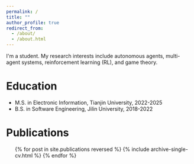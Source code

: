 ```yaml
---
permalink: /
title: ""
author_profile: true
redirect_from: 
  - /about/
  - /about.html
---
```


I'm a student. My research interests include autonomous agents, multi-agent systems, reinforcement learning (RL), and game theory. 

Education
======
<!-- * Ph.D in Version Control Theory, GitHub University, 2018 (expected) -->
* M.S. in Electronic Information, Tianjin University, 2022-2025
* B.S. in Software Engineering, Jilin University, 2018-2022

<!-- Work experience
======
* Spring 2024: Academic Pages Collaborator
  * Github University
  * Duties includes: Updates and improvements to template
  * Supervisor: The Users

* Fall 2015: Research Assistant
  * Github University
  * Duties included: Merging pull requests
  * Supervisor: Professor Hub

* Summer 2015: Research Assistant
  * Github University
  * Duties included: Tagging issues
  * Supervisor: Professor Git -->
  
<!-- Skills
======
* Skill 1
* Skill 2
  * Sub-skill 2.1
  * Sub-skill 2.2
  * Sub-skill 2.3
* Skill 3 -->

Publications
======
  <ul>{% for post in site.publications reversed %}
    {% include archive-single-cv.html %}
  {% endfor %}</ul>

